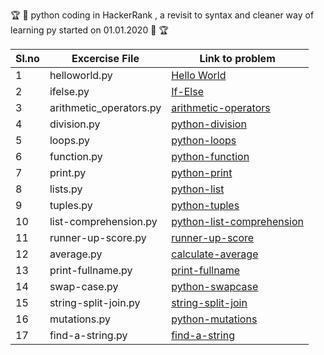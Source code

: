 :trophy: :dart: python coding in HackerRank , a revisit to syntax and cleaner way of learning py started on 01.01.2020 :dart: :trophy:

| Sl.no | Excercise File  | Link to problem | 
| ---- | ---- | ---- | 
| 1 | helloworld.py | [Hello World](https://www.hackerrank.com/challenges/py-hello-world/problem)|
| 2 | ifelse.py | [If-Else](https://www.hackerrank.com/challenges/py-if-else/problem)|
| 3 | arithmetic_operators.py | [arithmetic-operators](https://www.hackerrank.com/challenges/python-arithmetic-operators/problem)|
| 4 | division.py | [python-division](https://www.hackerrank.com/challenges/python-division/problem)|
| 5 | loops.py | [python-loops](https://www.hackerrank.com/challenges/python-loops/problem)|
| 6 | function.py | [python-function](https://www.hackerrank.com/challenges/write-a-function/problem)|
| 7 | print.py | [python-print](https://www.hackerrank.com/challenges/python-print/problem)|
| 8 | lists.py | [python-list](https://www.hackerrank.com/challenges/python-lists/problem)|
| 9 | tuples.py | [python-tuples](https://www.hackerrank.com/challenges/python-tuples/problem)|
| 10| list-comprehension.py| [python-list-comprehension](https://www.hackerrank.com/challenges/list-comprehensions/problem)|
|11| runner-up-score.py| [runner-up-score](https://www.hackerrank.com/challenges/find-second-maximum-number-in-a-list/problem)|
|12| average.py| [calculate-average](https://www.hackerrank.com/challenges/finding-the-percentage/problem)|
| 13 | print-fullname.py| [print-fullname](https://www.hackerrank.com/challenges/whats-your-name/problem)|
|14| swap-case.py| [python-swapcase](https://www.hackerrank.com/challenges/swap-case/problem)|
|15| string-split-join.py| [string-split-join](https://www.hackerrank.com/challenges/python-string-split-and-join/problem)|
|16| mutations.py|[python-mutations](https://www.hackerrank.com/challenges/python-mutations/problem)|
|17| find-a-string.py|[find-a-string](https://www.hackerrank.com/challenges/find-a-string/problem)|





